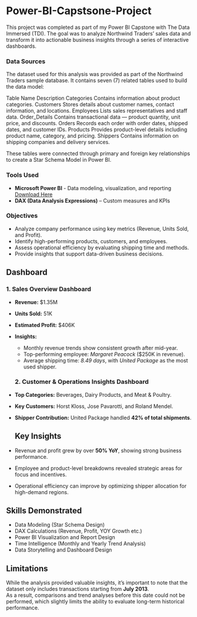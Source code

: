 # Power-BI-Capstsone-Project
This project was completed as part of my Power BI Capstone with The Data Immersed (TDI). The goal was to analyze Northwind Traders’ sales data and transform it into actionable business insights through a series of interactive dashboards.


### Data Sources
The dataset used for this analysis was provided as part of the Northwind Traders sample database.
It contains seven (7) related tables used to build the data model:

Table Name	Description
Categories	Contains information about product categories.
Customers	Stores details about customer names, contact information, and locations.
Employees	Lists sales representatives and staff data.
Order_Details	Contains transactional data — product quantity, unit price, and discounts.
Orders	Records each order with order dates, shipped dates, and customer IDs.
Products	Provides product-level details including product name, category, and pricing.
Shippers	Contains information on shipping companies and delivery services.

These tables were connected through primary and foreign key relationships to create a Star Schema Model in Power BI.

### Tools Used
- **Microsoft Power BI** -  Data modeling, visualization, and reporting [Download Here](https://www.microsoft.com/en-us/download/details.aspx?id=58494) 
- **DAX (Data Analysis Expressions)** – Custom measures and KPIs  

### Objectives
- Analyze company performance using key metrics (Revenue, Units Sold, and Profit).  
- Identify high-performing products, customers, and employees.  
- Assess operational efficiency by evaluating shipping time and methods.  
- Provide insights that support data-driven business decisions.

## Dashboard
### 1. Sales Overview Dashboard
- **Revenue:** $1.35M  
- **Units Sold:** 51K  
- **Estimated Profit:** $406K  
- **Insights:**  
  - Monthly revenue trends show consistent growth after mid-year.  
  - Top-performing employee: *Margaret Peacock* ($250K in revenue).  
  - Average shipping time: *8.49 days*, with *United Package* as the most used shipper.
 
  ### 2. Customer & Operations Insights Dashboard
- **Top Categories:** Beverages, Dairy Products, and Meat & Poultry.  
- **Key Customers:** Horst Kloss, Jose Pavarotti, and Roland Mendel.  
- **Shipper Contribution:** United Package handled **42% of total shipments**.

  ## Key Insights
- Revenue and profit grew by over **50% YoY**, showing strong business performance.  
- Employee and product-level breakdowns revealed strategic areas for focus and incentives.  
- Operational efficiency can improve by optimizing shipper allocation for high-demand regions.


## Skills Demonstrated
- Data Modeling (Star Schema Design)  
- DAX Calculations (Revenue, Profit, YOY Growth etc.)  
- Power BI Visualization and Report Design  
- Time Intelligence (Monthly and Yearly Trend Analysis)  
- Data Storytelling and Dashboard Design

## Limitations  
While the analysis provided valuable insights, it’s important to note that the dataset only includes transactions starting from **July 2013**.  
As a result, comparisons and trend analyses before this date could not be performed, which slightly limits the ability to evaluate long-term historical performance.









